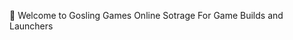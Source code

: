 🐣 Welcome to Gosling Games Online Sotrage For Game Builds and Launchers

<!---
GoslingGames/GoslingGames is a ✨ special ✨ repository because its `README.md` (this file) appears on your GitHub profile.
You can click the Preview link to take a look at your changes.
--->
